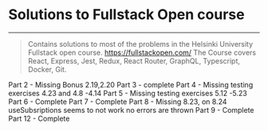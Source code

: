 # Solutions to Fullstack Open course
---
> Contains solutions to most of the problems in the Helsinki University
> Fullstack open course. https://fullstackopen.com/
> The Course covers React, Express, Jest, Redux, React Router, GraphQL,
> Typescript, Docker, Git.

Part 2 - Missing Bonus 2.19,2.20
Part 3 - complete
Part 4 - Missing testing exercises 4.23 and 4.8 -4.14
Part 5 - Missing testing exercises 5.12 -5.23
Part 6 - Complete
Part 7 - Complete
Part 8 - Missing 8.23, on 8.24 useSubsriptions seems to not work no errors are thrown
Part 9 - Complete
Part 12 - Complete

